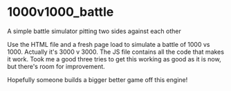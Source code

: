 # 1000v1000_battle
A simple battle simulator pitting two sides against each other

Use the HTML file and a fresh page load to simulate a battle of 1000 vs 1000. Actually it's 3000 v 3000. 
The JS file contains all the code that makes it work. 
Took me a good three tries to get this working as good as it is now, but there's room for improvement. 

Hopefully someone builds a bigger better game off this engine! 
